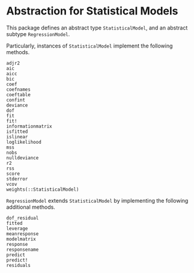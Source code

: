 # Abstraction for Statistical Models

This package defines an abstract type `StatisticalModel`, and an abstract subtype `RegressionModel`.

Particularly, instances of `StatisticalModel` implement the following methods.

```@docs
adjr2
aic
aicc
bic
coef
coefnames
coeftable
confint
deviance
dof
fit
fit!
informationmatrix
isfitted
islinear
loglikelihood
mss
nobs
nulldeviance
r2
rss
score
stderror
vcov
weights(::StatisticalModel)
```

`RegressionModel` extends `StatisticalModel` by implementing the following additional methods.
```@docs
dof_residual
fitted
leverage
meanresponse
modelmatrix
response
responsename
predict
predict!
residuals
```
